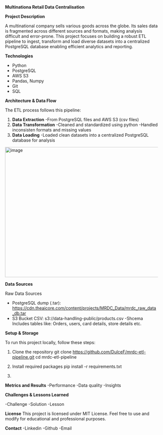 **Multinationa Retail Data Centralisation**

**Project Description**

A multinational company sells various goods across the globe. Its sales data is fragmented across different sources and formats, making analysis difficult and error-prone. This project focuses on building a robust ETL pipeline to ingest, transform and load diverse datasets into a centralized PostgreSQL database enabling efficient analytics and reporting.

**Technologies**

- Python
- PostgreSQL
- AWS S3
- Pandas, Numpy
- Git
- SQL

**Architecture & Data Flow**

The ETL process follows this pipeline:

1. **Data Extraction**
   -From PostgreSQL files and AWS S3 (csv files)
2. **Data Transformation**
   -Cleaned and standardized using python 
   -Handled inconsisten formats and missing values
3. **Data Loading**
   -Loaded clean datasets into a centralized PostgreSQL database for analysis

<img width="785" height="428" alt="image" src="https://github.com/user-attachments/assets/6149628b-6284-4e60-b699-d3ebe2356067" />

**Data Sources**

Raw Data Sources
  - PostgreSQL dump (.tar): https://cdn.theaicore.com/content/projects/MRDC_Data/mrdc_raw_data_db.tar
  - S3 Bucket CSV: s3://data-handling-public/products.csv
-Shcema
Includes tables like: Orders, users, card details, store details etc.

**Setup & Storage**

To run this project locally, follow these steps:

1. Clone the repository
git clone https://github.com/DulceF/mrdc-etl-pipeline.git
cd mrdc-etl-pipeline

2. Install required packages
   pip install -r requirements.txt

3. 

**Metrics and Results**
-Performance
-Data quality
-Insights

**Challenges & Lessons Learned**

-Challenge
-Solution
-Lesson

**License**
This project is licensed under MIT License. 
Feel free to use and modify for educational and professional purposes.

**Contact**
-Linkedin
-Github
-Email



